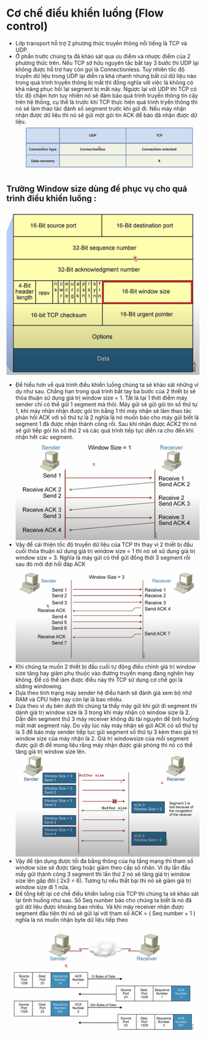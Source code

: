 # Cơ chế điều khiển luồng (Flow control) 
-   Lớp transport hỗ trợ 2 phương thức truyền thông nổi tiếng là TCP và UDP.
-   Ở phần trước chúng ta đã khảo sát qua ưu điểm và nhược điểm của 2 phương thức trên. Nếu TCP sở hữu nguyên tắc bắt tay 3 bước thì UDP lại không được hỗ trợ hay còn gọi là Connectionless. Tuy nhiên tốc độ truyền dữ liệu trong UDP lại diễn ra khá nhanh nhưng bất cứ dữ liệu nào trong quá trình truyền thông bị mất thì đồng nghĩa với việc là không có khả năng phục hồi lại segment bị mất này. Ngược lại với UDP thì TCP có tốc độ chậm hơn tuy nhiên nó sẽ đảm bảo quá trình truyền thông tin cậy trên hệ thống, cụ thể là trước khi TCP thực hiện quá trình tryền thông thì nó sẽ làm thao tác đánh số segment trước khi gửi đi. Nếu máy nhận nhận được dữ liệu thì nó sẽ gửi một gói tin ACK để báo đã nhận được dữ liệu. 
![Alt text](<Screenshot 2023-09-05 at 09.19.18.png>)

## Trường Window size dùng để phục vụ cho quá trình điều khiển luồng : 
![Alt text](<Screenshot 2023-09-05 at 09.37.12.png>)
-   Để hiểu hơn về quá trình điều khiển luồng chúng ta sẽ khảo sát những ví dụ như sau. Chẳng hạn trong quá trình bắt tay ba bước của 2 thiết bị sẽ thỏa thuận sử dụng giá trị window size = 1. Tất là tại 1 thời điểm máy sender chỉ có thể gửi 1 segment mà thôi. Máy gửi sẽ gửi gói tin số thứ tự 1, khi máy nhận nhận được gói tin bằng 1 thì máy nhận sẽ làm thao tác phản hồi ACK với số thứ tự là 2 nghĩa là nó muốn báo cho máy gửi biết là segment 1 đã được nhận thành công rồi. Sau khi nhận được ACK2 thì nó sẽ gửi tiếp gói tin số thứ 2 và các quá trình tiếp tục diễn ra cho đến khi nhận hết các segment. 
![Alt text](<Screenshot 2023-09-05 at 09.41.48.png>)
-   Vậy để cải thiện tốc độ truyền dữ liệu của TCP thì thay vì 2 thiết bị đầu cuối thỏa thuận sử dụng giá trị window size = 1 thì nó sẽ sử dụng giá trị window size = 3. Nghĩa là máy gửi có thể gửi đồng thời 3 segment rồi sau đó mới đợi hồi đáp ACK
![Alt text](<Screenshot 2023-09-05 at 09.49.56.png>)
-   Khi chúng ta muốn 2 thiết bị đầu cuối tự động điều chỉnh giá trị window size tăng hay giảm phụ thuộc vào đường truyền mạng đang nghẽn hay không. Để có thể làm được điều này thì TCP sử dụng cơ chế gọi là sliding windowing.
-   Dựa theo tình trạng máy sender hệ điều hành sẽ đánh giá xem bộ nhớ RAM và CPU hiện nay còn lại là bao nhiêu.
-   Dựa theo ví dụ bên dưới thì chúng ta thấy máy gửi khi gửi đi segment thì dánh giá trị window size là 3 trong khi máy nhận có window size là 2. Dẫn đến segment thứ 3 máy receiver không đủ tài nguyên để tình huống mất mát segment này. Do vậy lúc này máy nhận sẽ gửi ACK có số thứ tự là 3 để báo máy sender tiếp tục gửi segment số thứ tự 3 kèm theo giá trị window size của máy nhận là 2. Giá trị windowsize của mỗi segment được gửi đi để mong liệu rằng máy  nhận được giải phòng thì nó có thể tăng giá trị window size lên.
![Alt text](<Screenshot 2023-09-05 at 09.58.34.png>)
-   Vậy để tận dụng được tối đa bằng thông của hạ tầng mạng thì tham số window size sẽ được tăng hoặc giảm theo cấp số nhân. Ví dụ lần đầu mấy gửi thành công 3 segment thì lần thứ 2 nó sẽ tăng giá trị window size lên gấp đôi ( 2x3 = 6). Tương tự nếu thất bại thì nó sẽ giảm giá trị window size đi 1 nửa.
-   Để tổng kết lại cơ chế điều khiển luồng của TCP thì chúng ta sẽ khảo sát lại tình huống như sau. Số Seq number báo cho chúng ta biết là nó đã gửi dữ liệu được khoảng bao nhiêu. Và khi máy receiver nhận được segment đầu tiên thì nó sẽ gửi lại với tham số ACK = ( Seq number + 1 ) nghĩa là nó muốn nhận byte
 dữ liệu tiếp theo
 
![Alt text](<Screenshot 2023-09-05 at 10.08.48.png>)